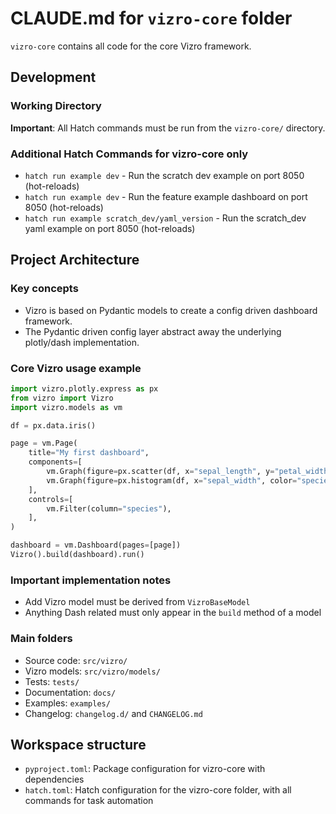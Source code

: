 # CLAUDE.md for `vizro-core` folder

`vizro-core` contains all code for the core Vizro framework.

## Development

### Working Directory

**Important**: All Hatch commands must be run from the `vizro-core/` directory.

### Additional Hatch Commands for vizro-core only

- `hatch run example dev` - Run the scratch dev example on port 8050 (hot-reloads)
- `hatch run example dev` - Run the feature example dashboard on port 8050 (hot-reloads)
- `hatch run example scratch_dev/yaml_version` - Run the scratch_dev yaml example on port 8050 (hot-reloads)

## Project Architecture

### Key concepts

- Vizro is based on Pydantic models to create a config driven dashboard framework.
- The Pydantic driven config layer abstract away the underlying plotly/dash implementation.

### Core Vizro usage example

```python
import vizro.plotly.express as px
from vizro import Vizro
import vizro.models as vm

df = px.data.iris()

page = vm.Page(
    title="My first dashboard",
    components=[
        vm.Graph(figure=px.scatter(df, x="sepal_length", y="petal_width", color="species")),
        vm.Graph(figure=px.histogram(df, x="sepal_width", color="species")),
    ],
    controls=[
        vm.Filter(column="species"),
    ],
)

dashboard = vm.Dashboard(pages=[page])
Vizro().build(dashboard).run()
```

### Important implementation notes

- Add Vizro model must be derived from `VizroBaseModel`
- Anything Dash related must only appear in the `build` method of a model

### Main folders

- Source code: `src/vizro/`
- Vizro models: `src/vizro/models/`
- Tests: `tests/`
- Documentation: `docs/`
- Examples: `examples/`
- Changelog: `changelog.d/` and `CHANGELOG.md`

## Workspace structure

- `pyproject.toml`: Package configuration for vizro-core with dependencies
- `hatch.toml`: Hatch configuration for the vizro-core folder, with all commands for task automation
